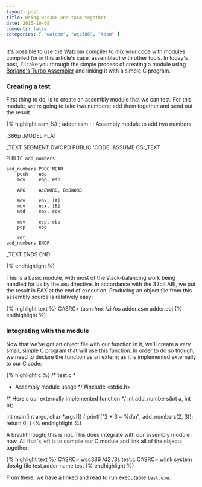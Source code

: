 ```yaml
---
layout: post
title: Using wcc386 and tasm together
date: 2015-10-08
comments: false
categories: [ "watcom", "wcc386", "tasm" ]
---
```


It's possible to use the [Watcom](https://en.wikipedia.org/wiki/Watcom_C/C%2B%2B_compiler) compiler to mix your code with modules compiled (or in this article's case, assembled) with other tools. In today's post, I'll take you through the simple process of creating a module using [Borland's Turbo Assembler]() and linking it with a simple C program.

### Creating a test

First thing to do, is to create an assembly module that we can test. For this module, we're going to take two numbers; add them together and send out the result.

{% highlight asm %}
; adder.asm
;
; Assembly module to add two numbers

.386p
.MODEL  FLAT

_TEXT SEGMENT DWORD PUBLIC 'CODE'
    ASSUME CS:_TEXT

    PUBLIC add_numbers

    add_numbers PROC NEAR
        push    ebp
        mov     ebp, esp

        ARG     A:DWORD, B:DWORD

        mov     eax, [A]
        mov     ecx, [B]
        add     eax, ecx

        mov     esp, ebp
        pop     ebp

        ret
    add_numbers ENDP

_TEXT ENDS
END

{% endhighlight %}

This is a basic module, with most of the stack-balancing work being handled for us by the `ARG` directive. In accordance with the 32bit ABI, we put the result in EAX at the end of execution. Producing an object file from this assembly source is relatively easy:

{% highlight text %}
C:\SRC> tasm /mx /zi /os adder.asm adder.obj
{% endhighlight %}

### Integrating with the module

Now that we've got an object file with our function in it, we'll create a very small, simple C program that will use this function. In order to do so though, we need to declare the function as an extern; as it is implemented externally to our C code:

{% highlight c %}
/* test.c
 *
 * Assembly module usage
 */
#include <stdio.h>

/* Here's our externally implemented function */
int add_numbers(int a, int b);

int main(int argc, char *argv[]) {
    printf("2 + 3 = %d\n", add_numbers(2, 3));
    return 0;
}
{% endhighlight %}

A breakthrough; this is not. This does integrate with our assembly module now. All that's left is to compile our C module and link all of the objects together:

{% highlight text %}
C:\SRC> wcc386 /d2 /3s test.c
C:\SRC> wlink system dos4g file test,adder name test
{% endhighlight %}

From there, we have a linked and read to run executable `test.exe`.



